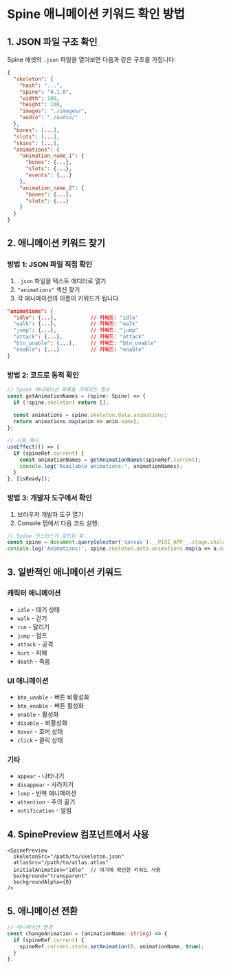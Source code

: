 # Spine 애니메이션 키워드 확인 방법

## 1. JSON 파일 구조 확인

Spine 에셋의 `.json` 파일을 열어보면 다음과 같은 구조를 가집니다:

```json
{
  "skeleton": {
    "hash": "...",
    "spine": "4.1.0",
    "width": 100,
    "height": 100,
    "images": "./images/",
    "audio": "./audio/"
  },
  "bones": [...],
  "slots": [...],
  "skins": [...],
  "animations": {
    "animation_name_1": {
      "bones": {...},
      "slots": {...},
      "events": {...}
    },
    "animation_name_2": {
      "bones": {...},
      "slots": {...}
    }
  }
}
```

## 2. 애니메이션 키워드 찾기

### 방법 1: JSON 파일 직접 확인
1. `.json` 파일을 텍스트 에디터로 열기
2. `"animations"` 섹션 찾기
3. 각 애니메이션의 이름이 키워드가 됩니다

```json
"animations": {
  "idle": {...},           // 키워드: "idle"
  "walk": {...},           // 키워드: "walk"
  "jump": {...},           // 키워드: "jump"
  "attack": {...},         // 키워드: "attack"
  "btn_unable": {...},     // 키워드: "btn_unable"
  "enable": {...}          // 키워드: "enable"
}
```

### 방법 2: 코드로 동적 확인
```typescript
// Spine 애니메이션 목록을 가져오는 함수
const getAnimationNames = (spine: Spine) => {
  if (!spine.skeleton) return [];
  
  const animations = spine.skeleton.data.animations;
  return animations.map(anim => anim.name);
};

// 사용 예시
useEffect(() => {
  if (spineRef.current) {
    const animationNames = getAnimationNames(spineRef.current);
    console.log('Available animations:', animationNames);
  }
}, [isReady]);
```

### 방법 3: 개발자 도구에서 확인
1. 브라우저 개발자 도구 열기
2. Console 탭에서 다음 코드 실행:
```javascript
// Spine 인스턴스가 로드된 후
const spine = document.querySelector('canvas').__PIXI_APP__.stage.children[0];
console.log('Animations:', spine.skeleton.data.animations.map(a => a.name));
```

## 3. 일반적인 애니메이션 키워드

### 캐릭터 애니메이션
- `idle` - 대기 상태
- `walk` - 걷기
- `run` - 달리기
- `jump` - 점프
- `attack` - 공격
- `hurt` - 피해
- `death` - 죽음

### UI 애니메이션
- `btn_unable` - 버튼 비활성화
- `btn_enable` - 버튼 활성화
- `enable` - 활성화
- `disable` - 비활성화
- `hover` - 호버 상태
- `click` - 클릭 상태

### 기타
- `appear` - 나타나기
- `disappear` - 사라지기
- `loop` - 반복 애니메이션
- `attention` - 주의 끌기
- `notification` - 알림

## 4. SpinePreview 컴포넌트에서 사용

```tsx
<SpinePreview
  skeletonSrc="/path/to/skeleton.json"
  atlasSrc="/path/to/atlas.atlas"
  initialAnimation="idle"  // 여기에 확인한 키워드 사용
  background="transparent"
  backgroundAlpha={0}
/>
```

## 5. 애니메이션 전환

```typescript
// 애니메이션 변경
const changeAnimation = (animationName: string) => {
  if (spineRef.current) {
    spineRef.current.state.setAnimation(0, animationName, true);
  }
};
```
